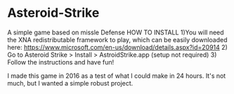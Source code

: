 # Asteroid-Strike
A simple game based on missle Defense
HOW TO INSTALL
1)You will need the XNA redistributable framework to play, which can be easily downloaded here:
   https://www.microsoft.com/en-us/download/details.aspx?id=20914
2) Go to Asteroid Strike > Install > AstroidStrike.app (setup not required) 
3) Follow the instructions and have fun!

I made this game in 2016 as a test of what I could make in 24 hours. It's not much, but I wanted a simple robust project.
